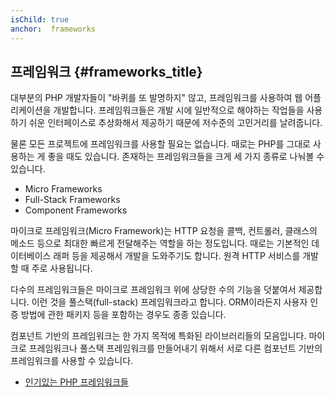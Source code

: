 ```yaml
---
isChild: true
anchor:  frameworks
---
```


## 프레임워크 {#frameworks_title}

대부분의 PHP 개발자들이 "바퀴를 또 발명하지" 않고, 프레임워크를 사용하여 웹 어플리케이션을 개발합니다. 프레임워크들은
개발 시에 일반적으로 해야하는 작업들을 사용하기 쉬운 인터페이스로 추상화해서 제공하기 때문에 저수준의 고민거리를
날려줍니다.

물론 모든 프로젝트에 프레임워크를 사용할 필요는 없습니다. 때로는 PHP를 그대로 사용하는 게 좋을 때도 있습니다. 존재하는
프레임워크들을 크게 세 가지 종류로 나눠볼 수 있습니다.

* Micro Frameworks
* Full-Stack Frameworks
* Component Frameworks

마이크로 프레임워크(Micro Framework)는 HTTP 요청을 콜백, 컨트롤러, 클래스의 메소드 등으로 최대한 빠르게 전달해주는
역할을 하는 정도입니다. 때로는 기본적인 데이터베이스 래퍼 등을 제공해서 개발을 도와주기도 합니다. 원격 HTTP 서비스를
개발할 때 주로 사용됩니다.

다수의 프레임워크들은 마이크로 프레임워크 위에 상당한 수의 기능을 덧붙여서 제공합니다. 이런 것을 풀스택(full-stack)
프레임워크라고 합니다. ORM이라든지 사용자 인증 방법에 관한 패키지 등을 포함하는 경우도 종종 있습니다.

컴포넌트 기반의 프레임워크는 한 가지 목적에 특화된 라이브러리들의 모음입니다. 마이크로 프레임워크나 풀스택
프레임워크를 만들어내기 위해서 서로 다른 컴포넌트 기반의 프레임워크를 사용할 수 있습니다.

* [인기있는 PHP 프레임워크들](https://github.com/codeguy/php-the-right-way/wiki/Frameworks)